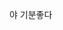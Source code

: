 야 기분좋다
<!---
hojin0323sub/hojin0323sub is a ✨ special ✨ repository because its `README.md` (this file) appears on your GitHub profile.
You can click the Preview link to take a look at your changes.
--->
